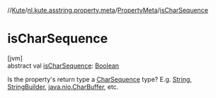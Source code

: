 //[Kute](../../../index.md)/[nl.kute.asstring.property.meta](../index.md)/[PropertyMeta](index.md)/[isCharSequence](is-char-sequence.md)

# isCharSequence

[jvm]\
abstract val [isCharSequence](is-char-sequence.md): [Boolean](https://kotlinlang.org/api/latest/jvm/stdlib/kotlin/-boolean/index.html)

Is the property's return type a [CharSequence](https://kotlinlang.org/api/latest/jvm/stdlib/kotlin/-char-sequence/index.html) type? E.g. [String](https://kotlinlang.org/api/latest/jvm/stdlib/kotlin/-string/index.html), [StringBuilder](https://kotlinlang.org/api/latest/jvm/stdlib/kotlin.text/-string-builder/index.html), [java.nio.CharBuffer](https://docs.oracle.com/javase/8/docs/api/java/nio/CharBuffer.html), etc.
